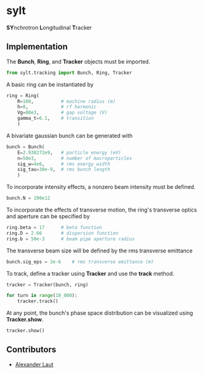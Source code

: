 # sylt

**SY**nchrotron **L**ongitudinal **T**racker

## Implementation

The __Bunch__, __Ring__, and __Tracker__ objects must be imported.

```python
from sylt.tracking import Bunch, Ring, Tracker
```

A basic ring can be instantiated by

```python
ring = Ring(
    R=100,          # machine radius (m)
    h=8,            # rf harmonic
    Vg=80e3,        # gap voltage (V)
    gamma_t=6.1,    # transition
    )
```

A bivariate gaussian bunch can be generated with

```python
bunch = Bunch(
    E=2.938272e9,   # particle energy (eV)
    n=50e3,         # number of macroparticles
    sig_w=4e6,      # rms energy width
    sig_tau=30e-9,  # rms bunch length
    )
```

To incorporate intensity effects, a nonzero beam intensity must be defined.

```python
bunch.N = 200e12
```

To incorporate the effects of transverse motion, the ring's transverse optics and aperture can be specified by

```python
ring.beta = 17      # beta function
ring.D = 2.66       # dispersion function
ring.b = 50e-3      # beam pipe aperture radius
```
The transverse beam size will be defined by the rms transverse emittance

```python
bunch.sig_eps = 3e-6    # rms transverse emittance (m)
```

To track, define a tracker using __Tracker__ and use the __track__ method.

```python
tracker = Tracker(bunch, ring)

for turn in range(10_000):
    tracker.track()
```

At any point, the bunch's phase space distribution can be visualized using __Tracker.show__.

```python
tracker.show()
```

## Contributors
- [Alexander Laut](https://alaut.github.io)
